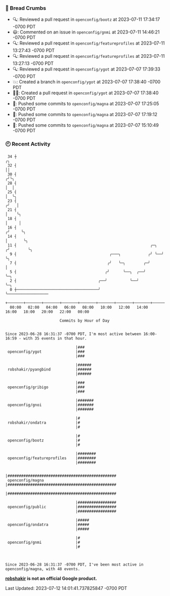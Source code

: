 ### 🍞 Bread Crumbs

 * 🔍: Reviewed a pull request in  `openconfig/bootz` at 2023-07-11 17:34:17 -0700 PDT
 * 😃: Commented on an issue in `openconfig/gnmi` at 2023-07-11 14:46:21 -0700 PDT
 * 🔍: Reviewed a pull request in  `openconfig/featureprofiles` at 2023-07-11 13:27:43 -0700 PDT
 * 🔍: Reviewed a pull request in  `openconfig/featureprofiles` at 2023-07-11 13:27:13 -0700 PDT
 * 🔍: Reviewed a pull request in  `openconfig/ygot` at 2023-07-07 17:39:33 -0700 PDT
 * 💥: Created a branch in `openconfig/ygot` at 2023-07-07 17:38:40 -0700 PDT
 * ✍🏼: Created a pull request in `openconfig/ygot` at 2023-07-07 17:38:40 -0700 PDT
 * 🚢: Pushed some commits to `openconfig/magna` at 2023-07-07 17:25:05 -0700 PDT
 * 🚢: Pushed some commits to `openconfig/magna` at 2023-07-07 17:19:12 -0700 PDT
 * 🚢: Pushed some commits to `openconfig/magna` at 2023-07-07 15:10:49 -0700 PDT

### 🕘 Recent Activity
```
 34 ┼                                                                    ╭╮
 32 ┤                                                                    ││
 30 ┤                                                                   ╭╯╰╮
 28 ┤                                                                   │  │
 25 ┤                                                                   │  ╰╮
 23 ┤                                                                  ╭╯   │
 21 ┤                                                                  │    ╰╮
 18 ┤                                                                  │     │
 16 ┤                                                                 ╭╯     ╰╮
 14 ┤                                                                 │       ╰╮
 11 ┤                                                           ╭─╮  ╭╯        ╰╮
  9 ┤                                         ╭───╮            ╭╯ ╰──╯          ╰╮
  7 ┤                                        ╭╯   ╰─╮        ╭─╯                 │
  5 ┤                                       ╭╯      ╰──╮  ╭──╯                   ╰─╮
  2 ┤                                    ╭──╯          ╰──╯                        ╰─╮
  0 ┼────────────────────────────────────╯                                           ╰──────────────────
    +───────+───────+───────+───────+───────+───────+───────+───────+───────+───────+───────+───────+────
  00:00   02:00   04:00   06:00   08:00   10:00   12:00   14:00   16:00   18:00   20:00   22:00   00:00   

						Commits by Hour of Day


Since 2023-06-28 16:31:37 -0700 PDT, I'm most active between 16:00-16:59 - with 35 events in that hour.

```



```
                               |###
 openconfig/ygot               |###
                               |###

                               |######
 robshakir/pyangbind           |######
                               |######

                               |###
 openconfig/gribigo            |###
                               |###

                               |#######
 openconfig/gnoi               |#######
                               |#######

                               |#
 robshakir/ondatra             |#
                               |#

                               |#
 openconfig/bootz              |#
                               |#

                               |########
 openconfig/featureprofiles    |########
                               |########

                               |################################################
 openconfig/magna              |################################################
                               |################################################

                               |#################
 openconfig/public             |#################
                               |#################

                               |#####
 openconfig/ondatra            |#####
                               |#####

                               |#
 openconfig/gnmi               |#
                               |#



Since 2023-06-28 16:31:37 -0700 PDT, I've been most active in openconfig/magna, with 48 events.

```
**[robshakir](mailto:robjs@google.com) is not an official Google product.**  


Last Updated: 2023-07-12 14:01:41.737825847 -0700 PDT
